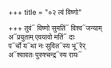 +++
title = "०२ त्वं विष्णो"

+++
तुवं᳓ विष्णो सुमतिं᳓ विश्व᳓जन्याम्  
अ᳓प्रयुताम् एवयावो मतिं᳓ दाः  
प᳓र्चो य᳓था नः सुवित᳓स्य भू᳓रेर्  
अ᳓श्वावतः पुरुश्चन्द्र᳓स्य रायः᳓